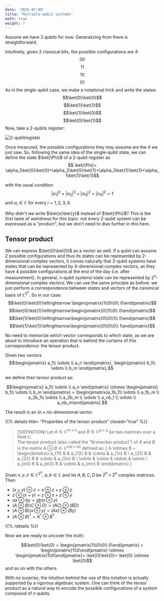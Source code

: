 ```yaml
---
date: '2025-07-09'
title: 'Multiple-qubit systems'
math: true
weight: 7
---
```

Assume we have 2 qubits for now. Generalizing from there is straightforward.

Intuitively, given 2 classical bits, the possible configurations are 4:
$$00$$
$$11$$
$$10$$
$$01$$
As in the single-qubit case, we make a notational trick and write the states:
$$\ket{0}\ket{0}$$
$$\ket{1}\ket{1}$$
$$\ket{1}\ket{0}$$
$$\ket{0}\ket{1}$$
Now, take a 2-qubits register:

<img class="light-invertible" src="../images/2-qubitregister.png" alt="2-qubitregister"/>

Once measured, the possible configurations they may assume are the 4 we just saw. So, following the same idea of the single-qubit state, we can define the state $\ket{\Phi}$ of a 2-qubit register as 
$$ \ket{\Phi}= \alpha_1\ket{0}\ket{0}+\alpha_2\ket{0}\ket{1}+\alpha_3\ket{1}\ket{1}+\alpha_1\ket{1}\ket{1}$$

with the usual condition $$|\alpha_1|^2 + |\alpha_2|^2+ |\alpha_3|^2 +|\alpha_4|^2 = 1$$ and $\alpha_i\in \mathbb{C}$ for every $i=1,2,3,4$.

Why didn't we write $\ket{x}\ket{y}$ instead of $\ket{\Phi}$? This is the first taste of weirdness for this topic: not every 2-qubit system can be expressed as a "product", but we don't need to dive further in this here.

## Tensor product
We can express $\ket{0}\ket{0}$ as a vector as well. If a qubit can assume 2 possible configurations and thus its states can be represented by 2-dimensional complex vectors, it comes naturally that 2-qubit systems have states that can be represented by 4-dimensional complex vectors, as they have 4 possible configurations at the end of the day (i.e. after measurement). In general, $n$-qubit systems'state can be represented by $2^n$-dimensional complex vectors. We can use the same principle as before: we just perform a correspondence between states and vectors of the canonical basis of $\mathbb{C}^{2^n}$. So in our case:
$$\ket{0}\ket{0}\leftrightarrow \begin{pmatrix}1\\0\\0\\
0\end{pmatrix}$$ 
$$\ket{0}\ket{1}\leftrightarrow\begin{pmatrix}0\\1\\0\\
0\end{pmatrix}$$ 
$$\ket{1}\ket{0}\leftrightarrow\begin{pmatrix}0\\0\\1\\
0\end{pmatrix}$$ 
$$\ket{1}\ket{1}\leftrightarrow\begin{pmatrix}0\\0\\0\\
1\end{pmatrix}$$ 

No need to memorize which vector corresponds to which state, as we are about to introduce an operation that is behind the curtains of this correspondence: the tensor product.

Given two vectors $$\begin{pmatrix} a_1\\ \vdots \\ a_n \end{pmatrix}, \begin{pmatrix} b_1\\ \vdots \\ b_m \end{pmatrix},$$

we define their tensor product as:

$$\begin{pmatrix} a_1\\ \vdots \\ a_n \end{pmatrix} \otimes \begin{pmatrix} b_1\\ \vdots \\ b_m \end{pmatrix} = \begin{pmatrix}a_1b_1\\ \vdots \\ a_1b_m \\ a_2b_1\\ \vdots \\ a_2b_m \\ \vdots \\ a_nb_1 \\ \vdots \\ a_nb_m\end{pmatrix}.$$

The result is an $(n\times m)$-dimensional vector.


{{% details title= "Properties of the tensor product" closed="true" %}}
>[!DEFINITION]
>Let $A \in \mathbb{K}^{m \times n}$ and $B \in \mathbb{K}^{p \times q}$ be two matrices over a field $\mathbb{K}$.  
The tensor product (also called the "Kronecker product") of $A$ and $B$ is the matrix $A \otimes B \in \mathbb{K}^{mp \times nq}$ defined as:
\[
A \otimes B =
\begin{bmatrix}
a_{11} B & a_{12} B & \cdots & a_{1n} B \\
a_{21} B & a_{22} B & \cdots & a_{2n} B \\
\vdots   & \vdots   & \ddots & \vdots   \\
a_{m1} B & a_{m2} B & \cdots & a_{mn} B
\end{bmatrix}
\]



Given $x, y, z \in \mathbb{C}^{2^n}$, $a,b \in \mathbb{C}$ and let $A, B, C, D$ be $2^n\times 2^n$ complex matrices. Then
- $(x + y) \otimes z = x \otimes z + y \otimes z$
- $z \otimes (x + y) = z \otimes x + z \otimes y$
- $a x \otimes b y = ab (x \otimes y)$
- $(A \otimes B)(C \otimes D) = (AC) \otimes (BD)$
- $(A \otimes B)(x \otimes y) = (Ax) \otimes (By)$
- $(A \otimes B)^{\dagger} = A^{\dagger} \otimes B^{\dagger}$


{{% /details %}}

Now we are ready to uncover the truth:

$$\ket{0}\ket{0} = \begin{pmatrix}1\\0\\0\\
0\end{pmatrix} = \begin{pmatrix}1\\0\end{pmatrix} \otimes \begin{pmatrix}1\\0\end{pmatrix}= \ket{0}\ket{0}= \ket{0} \otimes \ket{0}$$ 
and so on with the others. 

With no surprise, the intuition behind the use of this notation is actually supported by a rigorous algebraic system. One can think of the tensor product as a natural way to encode the possible configurations of a system composed of $n$ qubits.

